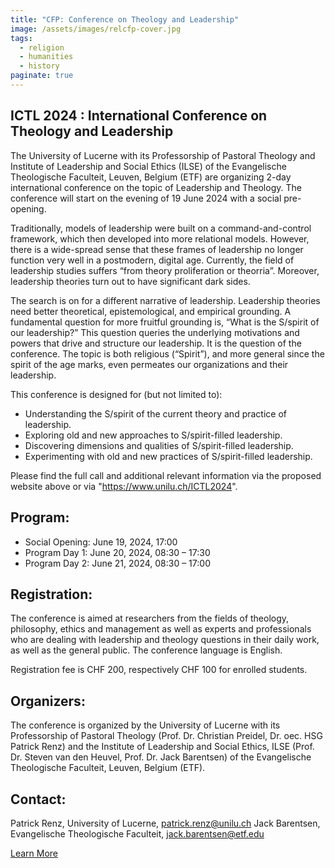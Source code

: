 ```yaml
---
title: "CFP: Conference on Theology and Leadership"
image: /assets/images/relcfp-cover.jpg
tags:
  - religion
  - humanities
  - history
paginate: true   
---
```

## ICTL 2024 : International Conference on Theology and Leadership

The University of Lucerne with its Professorship of Pastoral Theology and Institute of Leadership and Social Ethics (ILSE) of the Evangelische Theologische Faculteit, Leuven, Belgium (ETF) are organizing 2-day international conference on the topic of Leadership and Theology. The conference will start on the evening of 19 June 2024 with a social pre-opening.

Traditionally, models of leadership were built on a command-and-control framework, which then developed into more relational models. However, there is a wide-spread sense that these frames of leadership no longer function very well in a postmodern, digital age. Currently, the field of leadership studies suffers “from theory proliferation or theorria”. Moreover, leadership theories turn out to have significant dark sides.

The search is on for a different narrative of leadership. Leadership theories need better theoretical, epistemological, and empirical grounding. A fundamental question for more fruitful grounding is, “What is the S/spirit of our leadership?” This question queries the underlying motivations and powers that drive and structure our leadership. It is the question of the conference. The topic is both religious (“Spirit”), and more general since the spirit of the age marks, even permeates our organizations and their leadership.

This conference is designed for (but not limited to):

*  Understanding the S/spirit of the current theory and practice of leadership.
*  Exploring old and new approaches to S/spirit-filled leadership.
*  Discovering dimensions and qualities of S/spirit-filled leadership.
*  Experimenting with old and new practices of S/spirit-filled leadership.

Please find the full call and additional relevant information via the proposed website above or via "https://www.unilu.ch/ICTL2024".

## Program:
- Social Opening: June 19, 2024, 17:00
- Program Day 1: June 20, 2024, 08:30 – 17:30
- Program Day 2: June 21, 2024, 08:30 – 17:00

## Registration:
The conference is aimed at researchers from the fields of theology, philosophy, ethics and management as well as experts and professionals who are dealing with leadership and theology questions in their daily work, as well as the general public.
The conference language is English.

Registration fee is CHF 200, respectively CHF 100 for enrolled students.

## Organizers:
The conference is organized by the University of Lucerne with its Professorship of Pastoral Theology (Prof. Dr. Christian Preidel, Dr. oec. HSG Patrick Renz) and the Institute of Leadership and Social Ethics, ILSE (Prof. Dr. Steven van den Heuvel, Prof. Dr. Jack Barentsen) of the Evangelische Theologische Faculteit, Leuven, Belgium (ETF).

## Contact:
Patrick Renz, University of Lucerne, patrick.renz@unilu.ch
Jack Barentsen, Evangelische Theologische Faculteit, jack.barentsen@etf.edu

[Learn More](https://www.unilu.ch/ICTL2024)